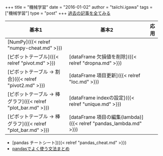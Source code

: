 +++
title = "機械学習"
date = "2016-01-02"
author = "taiichi.igawa"
tags = ["機械学習"]
type = "post"
+++
[過去の記事を全てみる](/tags/機械学習/)

| 基本1                                              | 基本2                                                          | 応用  |
|--------------------------------------------------|--------------------------------------------------------------|-----|
| [NumPy]({{< relref "numpy-cheat.md" >}})         |                                                              |     |
| [ピボットテーブル]({{< relref "pivot.md" >}})            | [dataFrame 欠損値を削除]({{< relref "dropna.md" >}})               |     |
| [ピボットテーブル -> 割合]({{< relref "pivot2.md" >}})     | [dataFrame 項目更新]({{< relref "loc.md" >}})                    |     |
| [ピボットテーブル -> 棒グラフ]({{< relref "plot_bar.md" >}}) | [dataFrame indexの設定]({{< relref "unique.md" >}})             |     |
| [ピボットテーブル -> 棒グラフ]({{< relref "plot_bar.md" >}}) | [dataFrame 項目の編集(lambda)]({{< relref "pandas_lambda.md" >}}) |     |

- [pandas チートシート]({{< relref "pandas_cheat.md" >}})
- [pandasでよく使う文法まとめ](http://qiita.com/okadate/items/7b9620a5e64b4e906c42)
